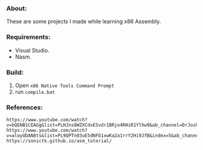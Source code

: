 ### About:
These are some projects I made while learning x86 Assembly.

### Requirements:
- Visual Studio.
- Nasm.

### Build:
  1. Open `x86 Native Tools Command Prompt`
  2. run `compile.bat`

### References:
    https://www.youtube.com/watch?v=bQENB1CEAGg&list=PLHJns8WZXCdvESvdr1BRjo4RHiR1Ylhw9&ab_channel=DrJoshStroschein
    https://www.youtube.com/watch?v=aloyUDAN8ts&list=PL9QPTn03uE5dNFb1xwKa2a1rrY2Hi9JfB&index=5&ab_channel=RyanPressley
    https://sonictk.github.io/asm_tutorial/
